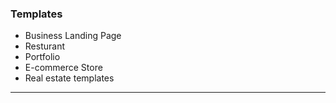 ### Templates
- Business Landing Page
- Resturant
- Portfolio
- E-commerce Store
- Real estate templates 

---